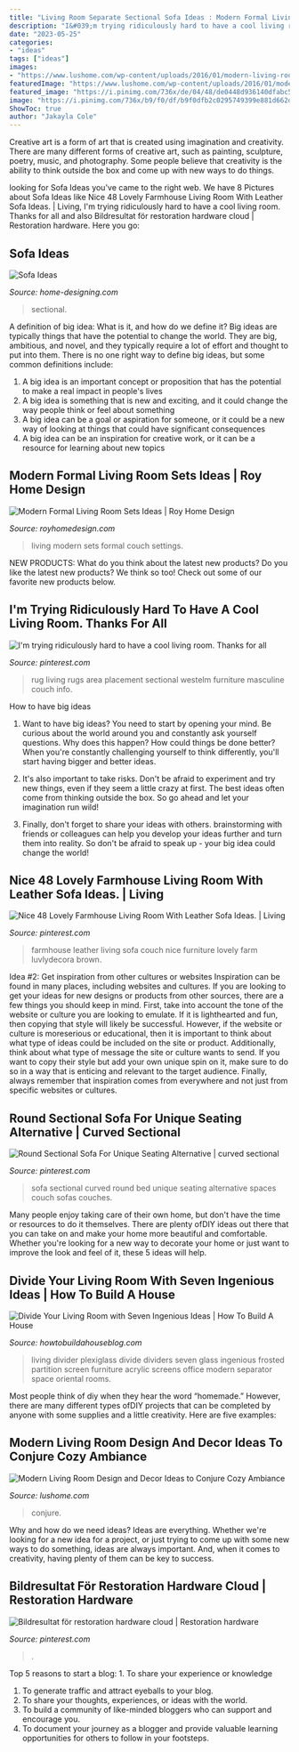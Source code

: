 ```yaml
---
title: "Living Room Separate Sectional Sofa Ideas : Modern Formal Living Room Sets Ideas"
description: "I&#039;m trying ridiculously hard to have a cool living room. thanks for all"
date: "2023-05-25"
categories:
- "ideas"
tags: ["ideas"]
images:
- "https://www.lushome.com/wp-content/uploads/2016/01/modern-living-room-design-decorating-ideas-12.jpg"
featuredImage: "https://www.lushome.com/wp-content/uploads/2016/01/modern-living-room-design-decorating-ideas-12.jpg"
featured_image: "https://i.pinimg.com/736x/de/04/48/de0448d936140dfabc511890a82a7398.jpg"
image: "https://i.pinimg.com/736x/b9/f0/df/b9f0dfb2c0295749399e881d662d0801.jpg"
ShowToc: true
author: "Jakayla Cole"
---
```



Creative art is a form of art that is created using imagination and creativity. There are many different forms of creative art, such as painting, sculpture, poetry, music, and photography. Some people believe that creativity is the ability to think outside the box and come up with new ways to do things.

	

		
looking for Sofa Ideas you've came to the right web. We have 8 Pictures about Sofa Ideas like Nice 48 Lovely Farmhouse Living Room With Leather Sofa Ideas. | Living, I&#039;m trying ridiculously hard to have a cool living room. Thanks for all and also Bildresultat för restoration hardware cloud | Restoration hardware. Here you go:
		
    
## Sofa Ideas

<img loading=lazy src="http://cdn.home-designing.com/wp-content/uploads/2012/10/Red-sofa.jpeg" onerror="this.onerror=null;this.src='https://tse3.mm.bing.net/th?id=OIP.UQPY43_PF8bDFODZlo8GHAHaFR&amp;pid=15.1';" alt="Sofa Ideas">

_Source: home-designing.com_

>sectional. 

	

A definition of big idea: What is it, and how do we define it?
Big ideas are typically things that have the potential to change the world. They are big, ambitious, and novel, and they typically require a lot of effort and thought to put into them. There is no one right way to define big ideas, but some common definitions include: 
1. A big idea is an important concept or proposition that has the potential to make a real impact in people's lives
2. A big idea is something that is new and exciting, and it could change the way people think or feel about something
3. A big idea can be a goal or aspiration for someone, or it could be a new way of looking at things that could have significant consequences
4. A big idea can be an inspiration for creative work, or it can be a resource for learning about new topics

    
## Modern Formal Living Room Sets Ideas | Roy Home Design

<img loading=lazy src="http://www.royhomedesign.com/wp-content/uploads/2017/05/awesome-black-white-modern-couch-living-room-sets-arrangements-ideas.jpg" onerror="this.onerror=null;this.src='https://tse1.mm.bing.net/th?id=OIP.Mp5fMQcHK7GUmx0G6dlv6QHaE9&amp;pid=15.1';" alt="Modern Formal Living Room Sets Ideas | Roy Home Design">

_Source: royhomedesign.com_

>living modern sets formal couch settings. 

	

NEW PRODUCTS: What do you think about the latest new products?
Do you like the latest new products? We think so too! Check out some of our favorite new products below.

    
## I&#039;m Trying Ridiculously Hard To Have A Cool Living Room. Thanks For All

<img loading=lazy src="https://i.pinimg.com/736x/c1/9e/1b/c19e1b3194e7de0bccdff2615e763ea8--rug-ideas-layered-rugs-living-room.jpg" onerror="this.onerror=null;this.src='https://tse4.mm.bing.net/th?id=OIP.njoiRu_vpxKHC5Jvjz8T5AHaHa&amp;pid=15.1';" alt="I&#039;m trying ridiculously hard to have a cool living room. Thanks for all">

_Source: pinterest.com_

>rug living rugs area placement sectional westelm furniture masculine couch info. 

	

How to have big ideas
1. Want to have big ideas? You need to start by opening your mind. Be curious about the world around you and constantly ask yourself questions. Why does this happen? How could things be done better? When you're constantly challenging yourself to think differently, you'll start having bigger and better ideas.
2. It's also important to take risks. Don't be afraid to experiment and try new things, even if they seem a little crazy at first. The best ideas often come from thinking outside the box. So go ahead and let your imagination run wild!

3. Finally, don't forget to share your ideas with others. brainstorming with friends or colleagues can help you develop your ideas further and turn them into reality. So don't be afraid to speak up - your big idea could change the world!

    
## Nice 48 Lovely Farmhouse Living Room With Leather Sofa Ideas. | Living

<img loading=lazy src="https://i.pinimg.com/736x/20/f2/58/20f258a1438da863398d3060e493475c.jpg" onerror="this.onerror=null;this.src='https://tse2.mm.bing.net/th?id=OIP.gnEgtUVzOJQNZiFkPAzVIQHaEx&amp;pid=15.1';" alt="Nice 48 Lovely Farmhouse Living Room With Leather Sofa Ideas. | Living">

_Source: pinterest.com_

>farmhouse leather living sofa couch nice furniture lovely farm luvlydecora brown. 

	

Idea #2: Get inspiration from other cultures or websites
Inspiration can be found in many places, including websites and cultures. If you are looking to get your ideas for new designs or products from other sources, there are a few things you should keep in mind. First, take into account the tone of the website or culture you are looking to emulate. If it is lighthearted and fun, then copying that style will likely be successful. However, if the website or culture is moreserious or educational, then it is important to think about what type of ideas could be included on the site or product. Additionally, think about what type of message the site or culture wants to send. If you want to copy their style but add your own unique spin on it, make sure to do so in a way that is enticing and relevant to the target audience. Finally, always remember that inspiration comes from everywhere and not just from specific websites or cultures.

    
## Round Sectional Sofa For Unique Seating Alternative | Curved Sectional

<img loading=lazy src="https://i.pinimg.com/736x/de/04/48/de0448d936140dfabc511890a82a7398.jpg" onerror="this.onerror=null;this.src='https://tse4.mm.bing.net/th?id=OIP.Yzn2AV_wSVnp7rRYF2jGvQHaHa&amp;pid=15.1';" alt="Round Sectional Sofa For Unique Seating Alternative | curved sectional">

_Source: pinterest.com_

>sofa sectional curved round bed unique seating alternative spaces couch sofas couches. 

	

Many people enjoy taking care of their own home, but don't have the time or resources to do it themselves. There are plenty ofDIY ideas out there that you can take on and make your home more beautiful and comfortable. Whether you're looking for a new way to decorate your home or just want to improve the look and feel of it, these 5 ideas will help.

    
## Divide Your Living Room With Seven Ingenious Ideas | How To Build A House

<img loading=lazy src="http://howtobuildahouseblog.com/wp-content/uploads/2012/01/Frosted-Plexiglass-Divider-1024x1024.jpg" onerror="this.onerror=null;this.src='https://tse3.mm.bing.net/th?id=OIP.QeSL_HVGPsV-4-BqjgJV2AHaHa&amp;pid=15.1';" alt="Divide Your Living Room with Seven Ingenious Ideas | How To Build A House">

_Source: howtobuildahouseblog.com_

>living divider plexiglass divide dividers seven glass ingenious frosted partition screen furniture acrylic screens office modern separator space oriental rooms. 

	

Most people think of diy when they hear the word “homemade.” However, there are many different types ofDIY projects that can be completed by anyone with some supplies and a little creativity. Here are five examples:

    
## Modern Living Room Design And Decor Ideas To Conjure Cozy Ambiance

<img loading=lazy src="https://www.lushome.com/wp-content/uploads/2016/01/modern-living-room-design-decorating-ideas-12.jpg" onerror="this.onerror=null;this.src='https://tse1.mm.bing.net/th?id=OIP.ZKD4EG2RyP9reO8uLM2OzwAAAA&amp;pid=15.1';" alt="Modern Living Room Design and Decor Ideas to Conjure Cozy Ambiance">

_Source: lushome.com_

>conjure. 

	

Why and how do we need ideas?
Ideas are everything. Whether we're looking for a new idea for a project, or just trying to come up with some new ways to do something, ideas are always important. And, when it comes to creativity, having plenty of them can be key to success.

    
## Bildresultat För Restoration Hardware Cloud | Restoration Hardware

<img loading=lazy src="https://i.pinimg.com/736x/b9/f0/df/b9f0dfb2c0295749399e881d662d0801.jpg" onerror="this.onerror=null;this.src='https://tse2.mm.bing.net/th?id=OIP.VSF60Cbe08Z7UfjAslGEWgHaD4&amp;pid=15.1';" alt="Bildresultat för restoration hardware cloud | Restoration hardware">

_Source: pinterest.com_

>. 

	

Top 5 reasons to start a blog: 1. To share your experience or knowledge
1. To generate traffic and attract eyeballs to your blog. 
2. To share your thoughts, experiences, or ideas with the world. 
3. To build a community of like-minded bloggers who can support and encourage you. 
4. To document your journey as a blogger and provide valuable learning opportunities for others to follow in your footsteps. 

